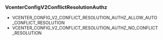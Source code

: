 ### VcenterConfigV2ConflictResolutionAuthz
- VCENTER_CONFIG_V2_CONFLICT_RESOLUTION_AUTHZ_ALLOW_AUTO_CONFLICT_RESOLUTION
- VCENTER_CONFIG_V2_CONFLICT_RESOLUTION_AUTHZ_NO_CONFLICT_RESOLUTION
